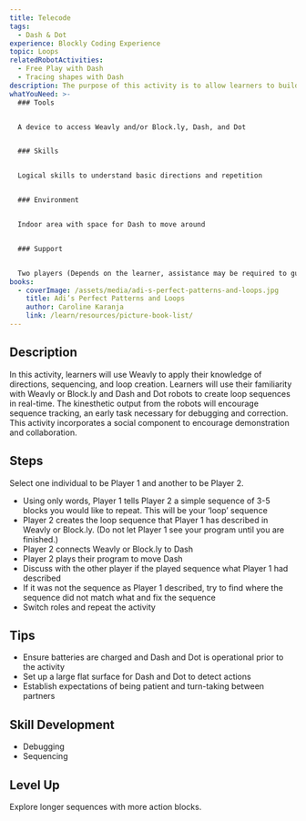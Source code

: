 ```yaml
---
title: Telecode
tags:
  - Dash & Dot
experience: Blockly Coding Experience
topic: Loops
relatedRobotActivities:
  - Free Play with Dash
  - Tracing shapes with Dash
description: The purpose of this activity is to allow learners to build sequences.
whatYouNeed: >-
  ### Tools


  A device to access Weavly and/or Block.ly, Dash, and Dot


  ### Skills


  Logical skills to understand basic directions and repetition


  ### Environment


  Indoor area with space for Dash to move around


  ### Support


  Two players (Depends on the learner, assistance may be required to guide or facilitate.)
books:
  - coverImage: /assets/media/adi-s-perfect-patterns-and-loops.jpg
    title: Adi’s Perfect Patterns and Loops
    author: Caroline Karanja
    link: /learn/resources/picture-book-list/
---
```

## Description

In this activity, learners will use Weavly to apply their knowledge of directions, sequencing, and loop creation. Learners will use their familiarity with Weavly or Block.ly and Dash and Dot robots to create loop sequences in real-time. The kinesthetic output from the robots will encourage sequence tracking, an early task necessary for debugging and correction. This activity incorporates a social component to encourage demonstration and collaboration.

## Steps

Select one individual to be Player 1 and another to be Player 2.

* Using only words, Player 1 tells Player 2 a simple sequence of 3-5 blocks you would like to repeat. This will be your ‘loop’ sequence
* Player 2 creates the loop sequence that Player 1 has described in Weavly or Block.ly. (Do not let Player 1 see your program until you are finished.)
* Player 2 connects Weavly or Block.ly to Dash
* Player 2 plays their program to move Dash
* Discuss with the other player if the played sequence what Player 1 had described
* If it was not the sequence as Player 1 described, try to find where the sequence did not match what and fix the sequence
* Switch roles and repeat the activity 

## Tips

* Ensure batteries are charged and Dash and Dot is operational prior to the activity
* Set up a large flat surface for Dash and Dot to detect actions
* Establish expectations of being patient and turn-taking between partners

## Skill Development

* Debugging
* Sequencing

## Level Up 

Explore longer sequences with more action blocks.
